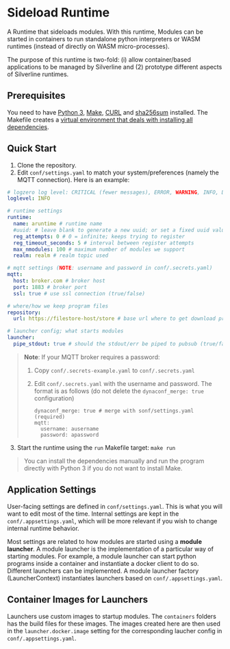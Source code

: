 # Sideload Runtime

A Runtime that sideloads modules. With this runtime, Modules can be started in containers to run standalone python interpreters or WASM runtimes (instead of directly on WASM micro-processes).

The purpose of this runtime is two-fold: (i) allow container/based applications to be managed by Silverline and (2) prototype different aspects of Silverline runtimes.

## Prerequisites

You need to have [Python 3](https://command-not-found.com/python3), [Make](https://command-not-found.com/make), [CURL](https://command-not-found.com/curl) and [sha256sum](https://command-not-found.com/sha256sum) installed. The Makefile creates a [virtual environment that deals with installing all dependencies](https://github.com/sio/Makefile.venv).

## Quick Start

1. Clone the repository.
2. Edit `conf/settings.yaml` to match your system/preferences (namely the MQTT connection). Here is an example:
```yaml
# logzero log level: CRITICAL (fewer messages), ERROR, WARNING, INFO, DEBUG (more messages)
loglevel: INFO 

# runtime settings
runtime:
  name: aruntime # runtime name
  #uuid: # leave blank to generate a new uuid; or set a fixed uuid value
  reg_attempts: 0 # 0 = infinite; keeps trying to register
  reg_timeout_seconds: 5 # interval between register attempts
  max_nmodules: 100 # maximum number of modules we support
  realm: realm # realm topic used

# mqtt settings (NOTE: username and password in conf/.secrets.yaml)
mqtt:
  host: broker.com # broker host
  port: 1883 # broker port
  ssl: true # use ssl connection (true/false)

# where/how we keep program files
repository:
  url: https://filestore-host/store # base url where to get download program files

# launcher config; what starts modules 
launcher:
  pipe_stdout: true # should the stdout/err be piped to pubsub (true/false)
```

> **Note**: If your MQTT broker requires a password:
>
> 1. Copy `conf/.secrets-example.yaml` to `conf/.secrets.yaml`
>
> 2. Edit `conf/.secrets.yaml` with the username and password. The format is as follows (do not delete the `dynaconf_merge: true` configuration)
>
>    ```
>    dynaconf_merge: true # merge with sonf/settings.yaml (required)
>    mqtt:
>      username: ausername
>      password: apassword
>    ```

3. Start the runtime using the `run` Makefile target:
`make run`

> You can install the dependencies manually and run the program directly with Python 3 if you do not want to install Make.
 
## Application Settings

User-facing settings are defined in `conf/settings.yaml`. This is what you will want to edit most of the time. Internal settings are kept in the `conf/.appsettings.yaml`, which will be more relevant if you wish to change internal runtime behavior. 

Most settings are related to how modules are started using a **module launcher**. A module launcher is the implementation of a particular way of starting modules. For example, a module launcher can start python programs inside a container and instantiate
a docker client to do so. Different launchers can be implemented. A module launcher factory (LauncherContext) instantiates launchers based on `conf/.appsettings.yaml`.

## Container Images for Launchers

Launchers use custom images to startup modules. The `containers` folders has the build files for these images. The images created here are then used in the `launcher.docker.image` setting for the corresponding laucher config in `conf/.appsettings.yaml`.

